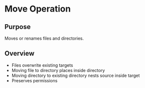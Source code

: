 # Move Operation

## Purpose
Moves or renames files and directories.

## Overview
- Files overwrite existing targets
- Moving file to directory places inside directory
- Moving directory to existing directory nests source inside target
- Preserves permissions
